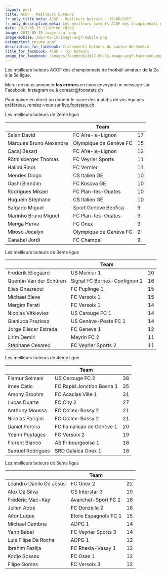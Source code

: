 ```yaml
---
layout: post
title: ACGF - Meilleurs buteurs
fr_only_title_meta: ACGF - Meilleurs buteurs - 15/05/2017
fr_only_description_meta: Les meilleurs buteurs ACGF des championnats de football amateur de la 2e à la 5e ligue - 15/05/2017
date: 2017-05-15 11:00:00 +0200
image: 2017-05-15-image-acgf.png
image-mobile: 2017-05-15-image-acgf-mobile.png
categories: resume acgf
description_for_facebook: Classements buteurs du canton de Genève.
title_for_facebook: ACGF - Top buteurs
image_for_facebook: /images/facebook/2017-05-15-image-acgf-facebook.png
---
```

<p>Les meilleurs buteurs ACGF des championnats de football amateur de la 2e à la 5e ligue.</p>
<p>Merci de nous annoncer <b>les erreurs</b> en nous envoyant un message sur Facebook, Instagram ou à contact@footstats.ch</p>
<p>Pour suivre en direct ou donner le score des matchs de vos équipes préférées, rendez-vous sur <a href='http://live.footstats.ch'>live.footstats.ch</a>.</p>

<p>Les meilleurs buteurs de 2ème ligue</p><table class="table"><thead><tr><th><i class="fa fa-male"></i></th><th>Team</th><th><i class="fa fa-futbol-o"></i></th></tr></thead><tbody><tr><td>Salan David</td><td>FC Aïre-le-Lignon</td><td>17</td></tr><tr><td>Marques Bruno Alexandre</td><td>Olympique de Genève FC</td><td>15</td></tr><tr><td>Cacaj Besart</td><td>FC Aïre-le-Lignon</td><td>12</td></tr><tr><td>Röthlisberger Thomas</td><td>FC Veyrier Sports</td><td>11</td></tr><tr><td>Halimi Rinor</td><td>FC Vernier</td><td>11</td></tr><tr><td>Mendes Diogo</td><td>CS Italien GE</td><td>10</td></tr><tr><td>Gashi Blendim</td><td>FC Kosova GE</td><td>10</td></tr><tr><td>Rodrigues Mikael</td><td>FC Plan-les-Ouates</td><td>10</td></tr><tr><td>Huguein Stéphane</td><td>CS Italien GE</td><td>10</td></tr><tr><td>Salgado Miguel</td><td>Sport Genève Benfica</td><td>9</td></tr><tr><td>Marinho Bruno Miguel</td><td>FC Plan-les-Ouates</td><td>9</td></tr><tr><td>Menga Herve</td><td>FC Onex</td><td>9</td></tr><tr><td>Mboso Jocelyn</td><td>Olympique de Genève FC</td><td>9</td></tr><tr><td>Canabal Jordi</td><td>FC Champel</td><td>9</td></tr></tbody></table><p>Les meilleurs buteurs de 3ème ligue</p><table class="table"><thead><tr><th><i class="fa fa-male"></i></th><th>Team</th><th><i class="fa fa-futbol-o"></i></th></tr></thead><tbody><tr><td>Frederik Ellegaard</td><td>US Meinier 1</td><td>20</td></tr><tr><td>Quentin Van der Schüren</td><td>Signal FC Bernex-Confignon 2</td><td>16</td></tr><tr><td>Elias Ghazraoui</td><td>FC Puplinge 1</td><td>15</td></tr><tr><td>Michael Bleve</td><td>FC Versoix 1</td><td>15</td></tr><tr><td>Mergim Ferati</td><td>FC Versoix 1</td><td>14</td></tr><tr><td>Nicolas Vitkieviez</td><td>US Carouge FC 1</td><td>14</td></tr><tr><td>Gianluca Prezioso</td><td>US Genève-Poste FC 1</td><td>14</td></tr><tr><td>Jorge Eliecer Estrada</td><td>FC Geneva 1</td><td>12</td></tr><tr><td>Lirim Demiri</td><td>Meyrin FC 2</td><td>11</td></tr><tr><td>Stéphane Cesareo</td><td>FC Veyrier Sports 2</td><td>11</td></tr></tbody></table><p>Les meilleurs buteurs de 4ème ligue</p><table class="table"><thead><tr><th><i class="fa fa-male"></i></th><th>Team</th><th><i class="fa fa-futbol-o"></i></th></tr></thead><tbody><tr><td>Flamur Selmani</td><td>US Carouge FC 2</td><td>38</td></tr><tr><td>Irnes Catic</td><td>FC Rapid Jonction Bosna 1</td><td>35</td></tr><tr><td>Amony Broohm</td><td>FC Acacias Ville 1</td><td>31</td></tr><tr><td>Lucas Duarte</td><td>FC City 2</td><td>27</td></tr><tr><td>Anthony Moussa</td><td>FC Collex-Bossy 2</td><td>21</td></tr><tr><td>Nicolas Parigini</td><td>FC Collex-Bossy 2</td><td>21</td></tr><tr><td>Daniel Pereira</td><td>FC Famalicão de Genève 1</td><td>20</td></tr><tr><td>Yoann Puyfages</td><td>FC Versoix 2</td><td>19</td></tr><tr><td>Florent Bianco</td><td>AS Fribourgeoise 1</td><td>18</td></tr><tr><td>Samuel Rodrigues</td><td>SRD Galaica Onex 1</td><td>18</td></tr></tbody></table><p>Les meilleurs buteurs de 5ème ligue</p><table class="table"><thead><tr><th><i class="fa fa-male"></i></th><th>Team</th><th><i class="fa fa-futbol-o"></i></th></tr></thead><tbody><tr><td>Leandro Danilo De Jesus</td><td>FC Onex 2</td><td>22</td></tr><tr><td>Alex Da Silva</td><td>CS Interstar  3</td><td>19</td></tr><tr><td>Frédéric Mac-Kay</td><td>Avanchet-Sport FC 2</td><td>16</td></tr><tr><td>Julien Abbé</td><td>FC Donzelle 2</td><td>16</td></tr><tr><td>Aitor Luque</td><td>Etoile Espagnole FC 1</td><td>15</td></tr><tr><td>Michael Cambria</td><td>ADPG 1</td><td>14</td></tr><tr><td>Yann Babel</td><td>FC Veyrier Sports 3</td><td>14</td></tr><tr><td>Luis Filipe Da Rocha</td><td>ADPG 1</td><td>12</td></tr><tr><td>Ibrahim Fazlija</td><td>FC Rhexia-Vessy 1</td><td>12</td></tr><tr><td>Kodjo Sossou</td><td>FC Osas 1</td><td>12</td></tr><tr><td>Filipe Gomes</td><td>FC Versoix 3</td><td>12</td></tr></tbody></table>